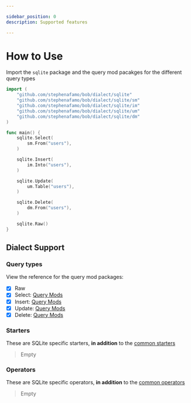 ```yaml
---

sidebar_position: 0
description: Supported features

---
```


# How to Use

Import the `sqlite` package and the query mod pacakges for the different query types

```go
import (
    "github.com/stephenafamo/bob/dialect/sqlite"
    "github.com/stephenafamo/bob/dialect/sqlite/sm"
    "github.com/stephenafamo/bob/dialect/sqlite/im"
    "github.com/stephenafamo/bob/dialect/sqlite/um"
    "github.com/stephenafamo/bob/dialect/sqlite/dm"
)

func main() {
    sqlite.Select(
        sm.From("users"),
    )

    sqlite.Insert(
        im.Into("users"),
    )

    sqlite.Update(
        um.Table("users"),
    )

    sqlite.Delete(
        dm.From("users"),
    )

    sqlite.Raw()
}
```

## Dialect Support

### Query types

View the reference for the query mod packages:

* [X] Raw
* [X] Select: [Query Mods](https://pkg.go.dev/github.com/stephenafamo/bob/dialect/sqlite/sm)
* [X] Insert: [Query Mods](https://pkg.go.dev/github.com/stephenafamo/bob/dialect/sqlite/im)
* [X] Update: [Query Mods](https://pkg.go.dev/github.com/stephenafamo/bob/dialect/sqlite/um)
* [X] Delete: [Query Mods](https://pkg.go.dev/github.com/stephenafamo/bob/dialect/sqlite/dm)

### Starters

These are SQLite specific starters, **in addition** to the [common starters](../starters)

> Empty

### Operators

These are SQLite specific operators, **in addition** to the [common operators](../operators)

> Empty
